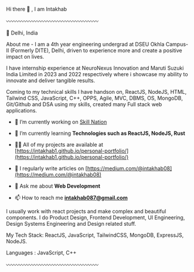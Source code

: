 Hi there 👋 , I am Intakhab

〰️〰️〰️〰️〰️〰️〰️〰️〰️〰️〰️〰️〰️〰️〰️〰️〰️〰️

📍 Delhi, India

About me -
I am a 4th year engineering undergrad at DSEU Okhla Campus-II (Formerly DITE), Delhi, driven to experience more and create a positive impact on lives. 

I have internship experience at NeuroNexus Innovation and Maruti Suzuki India Limited in 2023 and 2022 respectively where i showcase my ability to innovate and deliver tangible results.

Coming to my technical skills I have handson on, ReactJS, NodeJS, HTML, Tailwind CSS, JavaScript, C++, OPPS, Agile, MVC, DBMS, OS, MongoDB, Git/Github and DSA using my skills, created many Full stack web applications.

- 🔭 I’m currently working on [Skill Nation](https://skillnation.vercel.app/)

- 🌱 I’m currently learning **Technologies such as ReactJS, NodeJS, Rust**

- 👨‍💻 All of my projects are available at [https://intakhab1.github.io/personal-portfolio/](https://intakhab1.github.io/personal-portfolio/)

- 📝 I regularly write articles on [https://medium.com/@intakhab08](https://medium.com/@intakhab08)

- 💬 Ask me about **Web Development**

- 📫 How to reach me **intakhab087@gmail.com**

I usually work with react projects and make complex and beautiful components.
I do Product Design, Frontend Development, UI Engineering, Design Systems Engineering and Design related stuff.

My Tech Stack: ReactJS, JavaScript, TailwindCSS, MongoDB, ExpressJS, NodeJS.

Languages : JavaScript, C++

〰️〰️〰️〰️〰️〰️〰️〰️〰️〰️〰️〰️〰️〰️〰️〰️〰️〰️
